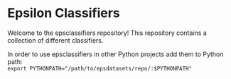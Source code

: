 # Epsilon Classifiers

Welcome to the epsclassifiers repository! This repository contains a collection of different classifiers.

In order to use epsclassifiers in other Python projects add them to Python path:  
`export PYTHONPATH="/path/to/epsdatasets/repo/:$PYTHONPATH"`
